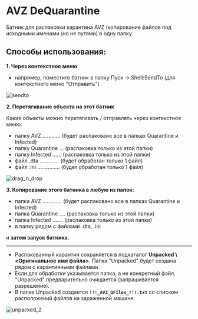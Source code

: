 # AVZ DeQuarantine

Батник для распаковки карантина AVZ
(копирование файлов под исходными именами (но не путями) в одну папку.

## Способы использования:

**1. Через контекстное меню**
- например, поместите батник в папку Пуск -> Shell:SendTo (для контекстного меню "Отправить")

![sendto](https://user-images.githubusercontent.com/19956568/42975996-f7bff862-8bc7-11e8-9d16-cec33249718c.png)

**2. Перетягивание объекта на этот батник**

Какие объекты можно перетягивать / отправлять через контекстное меню:

- папку AVZ ............ (будет распаковано все в папках Quarantine и Infected)
- папку Quarantine ... (распаковка только из этой папки)
- папку Infected ...... (распаковка только из этой папки)
- файл .dta ............. (будет обработан только 1 файл)
- файл .ini ............... (будет обработан только 1 файл)

![drag_n_drop](https://user-images.githubusercontent.com/19956568/42975990-f4410a46-8bc7-11e8-8619-8cad88cafdb8.png)

**3. Копирование этого батника в любую из папок:**

- папка AVZ ............. (будет распаковано все в папках Quarantine и Infected)
- папка Quarantine .... (распаковка только из этой папки)
- папка Infected ....... (распаковка только из этой папки)
- в папку рядом с файлами .dta, .ini

и **затем запуск батника**.
___________________________________________________________

* Распакованный карантин сохраняется в подкаталог **Unpacked \ <Оригинальное имя файла>**. Папка "Unpacked" будет создана рядом с карантинными файлами.
* Если для обработки указывается папка, а не конкретный файл, "Unpacked" предварительно очищается (запрашивается разрешение).
* В папке Unpacked создается **`!!!_AVZ_QFiles_!!!.txt`** со списком расположений файлов на зараженной машине.

![unpacked_2](https://user-images.githubusercontent.com/19956568/42975998-f9ecf6c6-8bc7-11e8-9567-4a1949793ac2.png)

